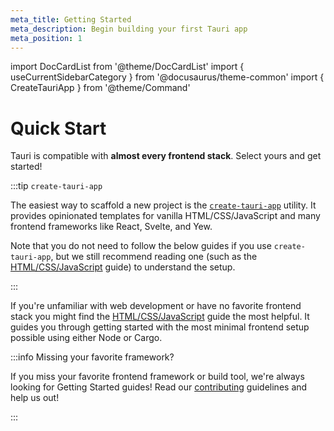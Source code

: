 ```yaml
---
meta_title: Getting Started
meta_description: Begin building your first Tauri app
meta_position: 1
---
```


import DocCardList from '@theme/DocCardList'
import { useCurrentSidebarCategory } from '@docusaurus/theme-common'
import { CreateTauriApp } from '@theme/Command'

# Quick Start

Tauri is compatible with **almost every frontend stack**. Select yours and get started!

:::tip `create-tauri-app`

The easiest way to scaffold a new project is the [`create-tauri-app`] utility. It provides opinionated templates for vanilla HTML/CSS/JavaScript and many frontend frameworks like React, Svelte, and Yew.

<CreateTauriApp />

Note that you do not need to follow the below guides if you use `create-tauri-app`, but we still recommend reading one (such as the [HTML/CSS/JavaScript] guide) to understand the setup.

:::

If you're unfamiliar with web development or have no favorite frontend stack you might find the [HTML/CSS/JavaScript] guide the most helpful. It guides you through getting started with the most minimal frontend setup possible using either Node or Cargo.

<DocCardList items={useCurrentSidebarCategory().items} />

:::info Missing your favorite framework?

If you miss your favorite frontend framework or build tool, we're always looking for Getting Started guides! Read our [contributing] guidelines and help us out!

:::

[html/css/javascript]: ./html-css-js.mdx
[contributing]: https://github.com/tauri-apps/tauri/blob/dev/.github/CONTRIBUTING.md
[`create-tauri-app`]: https://github.com/tauri-apps/create-tauri-app
